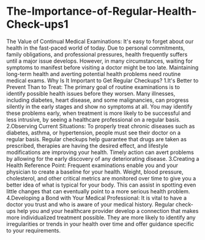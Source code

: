 # The-Importance-of-Regular-Health-Check-ups1
The Value of Continual Medical Examinations:
It's easy to forget about our health in the fast-paced world of today. Due to personal commitments, family obligations, and professional pressures, health frequently suffers until a major issue develops. However, in many circumstances, waiting for symptoms to manifest before visiting a doctor might be too late. Maintaining long-term health and averting potential health problems need routine medical exams.
Why Is It Important to Get Regular Checkups?
1.It's Better to Prevent Than to Treat:
The primary goal of routine examinations is to identify possible health issues before they worsen. Many illnesses, including diabetes, heart disease, and some malignancies, can progress silently in the early stages and show no symptoms at all. You may identify these problems early, when treatment is more likely to be successful and less intrusive, by seeing a healthcare professional on a regular basis.
2.Observing Current Situations:
To properly treat chronic diseases such as diabetes, asthma, or hypertension, people must see their doctor on a regular basis. Regular checkups help guarantee that drugs are taken as prescribed, therapies are having the desired effect, and lifestyle modifications are improving your health. Timely action can avert problems by allowing for the early discovery of any deteriorating disease.
3.Creating a Health Reference Point:
Frequent examinations enable you and your physician to create a baseline for your health. Weight, blood pressure, cholesterol, and other critical metrics are monitored over time to give you a better idea of what is typical for your body. This can assist in spotting even little changes that can eventually point to a more serious health problem.
4.Developing a Bond with Your Medical Professional:
It is vital to have a doctor you trust and who is aware of your medical history. Regular check-ups help you and your healthcare provider develop a connection that makes more individualized treatment possible. They are more likely to identify any irregularities or trends in your health over time and offer guidance specific to your requirements.








